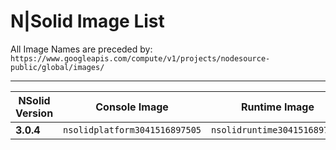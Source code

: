 # N|Solid Image List

All Image Names are preceded by: `https://www.googleapis.com/compute/v1/projects/nodesource-public/global/images/`

---

| NSolid Version |         Console Image         |       Runtime Image          |
|----------------|-------------------------------|------------------------------|
|   **3.0.4**    | `nsolidplatform3041516897505` | `nsolidruntime3041516897527` |
